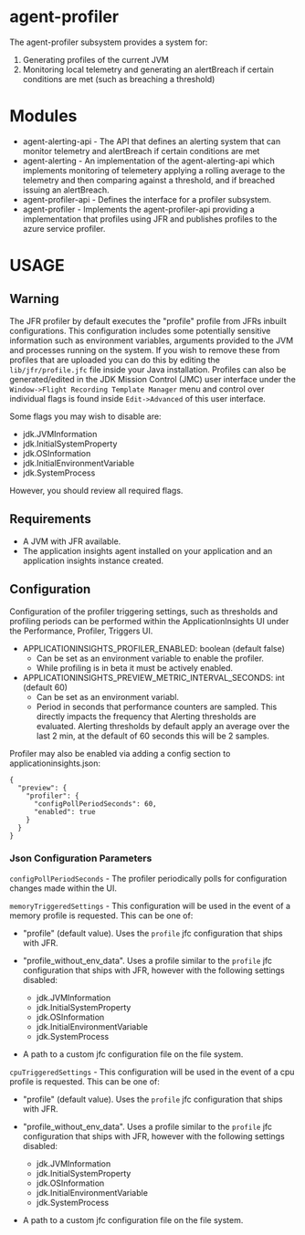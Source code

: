 
# agent-profiler

The agent-profiler subsystem provides a system for:
1. Generating profiles of the current JVM
1. Monitoring local telemetry and generating an alertBreach if certain conditions are
   met (such as breaching a threshold)


# Modules

- agent-alerting-api - The API that defines an alerting system that can monitor telemetry and alertBreach
  if certain conditions are met
- agent-alerting - An implementation of the agent-alerting-api which implements monitoring of telemetery
  applying a rolling average to the telemetry and then comparing against a threshold, and if breached
  issuing an alertBreach.
- agent-profiler-api - Defines the interface for a profiler subsystem.
- agent-profiler - Implements the agent-profiler-api providing a implementation that profiles using JFR and
  publishes profiles to the azure service profiler.


# USAGE

## Warning

The JFR profiler by default executes the "profile" profile from JFRs inbuilt configurations. This configuration includes
some potentially sensitive information such as environment variables, arguments provided to the JVM and processes
running on the system. If you wish to remove these from profiles that are uploaded you can do this by editing
the `lib/jfr/profile.jfc` file inside your Java installation. Profiles can also be generated/edited in the JDK Mission 
Control (JMC) user interface under the `Window->Flight Recording Template Manager` menu and control over individual 
flags is found inside `Edit->Advanced` of this user interface.

Some flags you may wish to disable are:

- jdk.JVMInformation
- jdk.InitialSystemProperty
- jdk.OSInformation
- jdk.InitialEnvironmentVariable
- jdk.SystemProcess

However, you should review all required flags.

## Requirements

- A JVM with JFR available.
- The application insights agent installed on your application and an application insights instance created.

## Configuration

Configuration of the profiler triggering settings, such as thresholds and profiling periods can be performed within the
ApplicationInsights UI under the Performance, Profiler, Triggers UI.

- APPLICATIONINSIGHTS_PROFILER_ENABLED: boolean (default false)
    - Can be set as an environment variable to enable the profiler.
    - While profiling is in beta it must be actively enabled.
- APPLICATIONINSIGHTS_PREVIEW_METRIC_INTERVAL_SECONDS: int (default 60)
    - Can be set as an environment variabl.
    - Period in seconds that performance counters are sampled. This directly impacts the frequency that
      Alerting thresholds are evaluated. Alerting thresholds by default apply an average over the last 2 min,
      at the default of 60 seconds this will be 2 samples.

Profiler may also be enabled via adding a config section to applicationinsights.json:

```
{
  "preview": {
    "profiler": {
      "configPollPeriodSeconds": 60,
      "enabled": true
    }
  }
}
```

### Json Configuration Parameters
`configPollPeriodSeconds` - The profiler periodically polls for configuration changes made within the UI.


`memoryTriggeredSettings` - This configuration will be used in the event of a memory profile is requested. This can be one of:
  - "profile" (default value). Uses the `profile` jfc configuration that ships with JFR.
    
  - "profile_without_env_data". Uses a profile similar to the `profile` jfc configuration that ships with JFR, however
    with the following settings disabled:
    - jdk.JVMInformation
    - jdk.InitialSystemProperty
    - jdk.OSInformation
    - jdk.InitialEnvironmentVariable
    - jdk.SystemProcess
  - A path to a custom jfc configuration file on the file system.

`cpuTriggeredSettings` - This configuration will be used in the event of a cpu profile is requested. This can be one of:
- "profile" (default value). Uses the `profile` jfc configuration that ships with JFR.

- "profile_without_env_data". Uses a profile similar to the `profile` jfc configuration that ships with JFR, however
  with the following settings disabled:
    - jdk.JVMInformation
    - jdk.InitialSystemProperty
    - jdk.OSInformation
    - jdk.InitialEnvironmentVariable
    - jdk.SystemProcess
- A path to a custom jfc configuration file on the file system.
